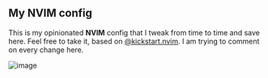 ## My NVIM config

This is my opinionated **NVIM** config that I tweak from time to time and save here. Feel free to take it, based on [@kickstart.nvim](https://github.com/nvim-lua/kickstart.nvim). I am trying to comment on every change here.

![image](https://github.com/CharkPep/vimrc/assets/78172962/8baf4c3e-6805-47b6-8500-12fc37258f08)
